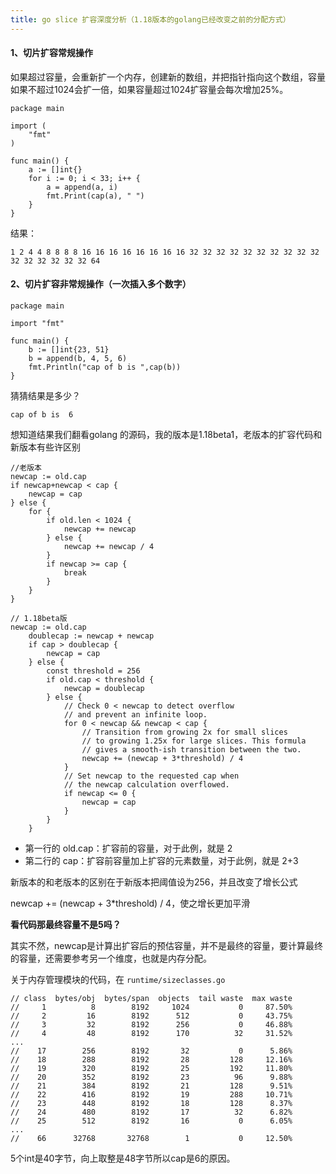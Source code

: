 ```yaml
---
title: go slice 扩容深度分析（1.18版本的golang已经改变之前的分配方式）
---
```


#### 1、切片扩容常规操作

如果超过容量，会重新扩一个内存，创建新的数组，并把指针指向这个数组，容量如果不超过1024会扩一倍，如果容量超过1024扩容量会每次增加25%。

```
package main

import (
    "fmt"
)

func main() {
    a := []int{}
    for i := 0; i < 33; i++ {
        a = append(a, i)
        fmt.Print(cap(a), " ")
    }
}
```

结果：

```
1 2 4 4 8 8 8 8 16 16 16 16 16 16 16 16 32 32 32 32 32 32 32 32 32 32 32 32 32 32 32 32 64 
```

#### 2、切片扩容非常规操作（一次插入多个数字）

```
package main

import "fmt"

func main() {
    b := []int{23, 51}
    b = append(b, 4, 5, 6)
    fmt.Println("cap of b is ",cap(b))
}
```

猜猜结果是多少？

````
cap of b is  6
````

想知道结果我们翻看golang 的源码，我的版本是1.18beta1，老版本的扩容代码和新版本有些许区别

```
//老版本
newcap := old.cap
if newcap+newcap < cap {
    newcap = cap
} else {
    for {
        if old.len < 1024 {
            newcap += newcap
        } else {
            newcap += newcap / 4
        }
        if newcap >= cap {
            break
        }
    }
}

// 1.18beta版
newcap := old.cap
	doublecap := newcap + newcap
	if cap > doublecap {
		newcap = cap
	} else {
		const threshold = 256
		if old.cap < threshold {
			newcap = doublecap
		} else {
			// Check 0 < newcap to detect overflow
			// and prevent an infinite loop.
			for 0 < newcap && newcap < cap {
				// Transition from growing 2x for small slices
				// to growing 1.25x for large slices. This formula
				// gives a smooth-ish transition between the two.
				newcap += (newcap + 3*threshold) / 4
			}
			// Set newcap to the requested cap when
			// the newcap calculation overflowed.
			if newcap <= 0 {
				newcap = cap
			}
		}
	}
```

- 第一行的 old.cap：扩容前的容量，对于此例，就是 2
- 第二行的 cap：扩容前容量加上扩容的元素数量，对于此例，就是 2+3

新版本的和老版本的区别在于新版本把阈值设为256，并且改变了增长公式

newcap += (newcap + 3*threshold) / 4，使之增长更加平滑

**看代码那最终容量不是5吗？**

其实不然，newcap是计算出扩容后的预估容量，并不是最终的容量，要计算最终的容量，还需要参考另一个维度，也就是内存分配。

关于内存管理模块的代码，在 `runtime/sizeclasses.go`

```
// class  bytes/obj  bytes/span  objects  tail waste  max waste
//     1          8        8192     1024           0     87.50%
//     2         16        8192      512           0     43.75%
//     3         32        8192      256           0     46.88%
//     4         48        8192      170          32     31.52%
...
//    17        256        8192       32           0      5.86%
//    18        288        8192       28         128     12.16%
//    19        320        8192       25         192     11.80%
//    20        352        8192       23          96      9.88%
//    21        384        8192       21         128      9.51%
//    22        416        8192       19         288     10.71%
//    23        448        8192       18         128      8.37%
//    24        480        8192       17          32      6.82%
//    25        512        8192       16           0      6.05%
...
//    66      32768       32768        1           0     12.50%
```

5个int是40字节，向上取整是48字节所以cap是6的原因。



